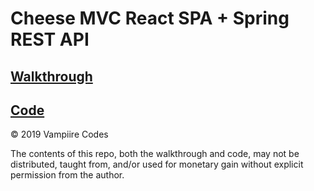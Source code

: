 # Cheese MVC React SPA + Spring REST API

## [Walkthrough](./walkthrough)

## [Code](./code)

© 2019 Vampiire Codes

The contents of this repo, both the walkthrough and code, may not be distributed, taught from, and/or used for monetary gain without explicit permission from the author.  
